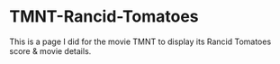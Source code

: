 # TMNT-Rancid-Tomatoes
This is a page I did for the movie TMNT to display its Rancid Tomatoes score &amp; movie details.
